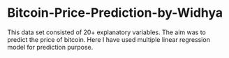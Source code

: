 # Bitcoin-Price-Prediction-by-Widhya
This data set consisted of 20+ explanatory variables. The aim was to predict the price of bitcoin. Here I have used multiple linear regression model for prediction purpose. 

